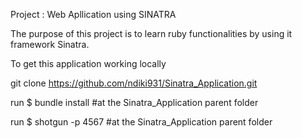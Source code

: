 Project : Web Apllication using SINATRA

The purpose of this project is to learn ruby functionalities by using it framework Sinatra.







To get this application working locally

git clone https://github.com/ndiki931/Sinatra_Application.git


run $ bundle install    #at the Sinatra_Application parent folder 


run $ shotgun -p 4567   #at the Sinatra_Application parent folder 

